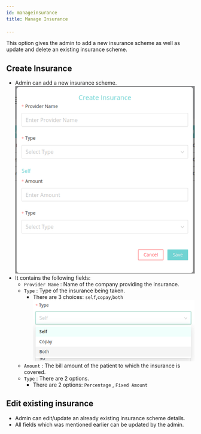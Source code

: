 ```yaml
---
id: manageinsurance
title: Manage Insurance

---
```

This option gives the admin to add a new insurance scheme as well as update and delete an existing insurance scheme.

## Create Insurance

- Admin can add a new insurance scheme.
![Create Insurance ](assets/createInsurance.png)
- It contains the following fields:
    - `Provider Name` : Name of the company providing the insurance.
    - `Type` : Type of the insurance being taken. 
        - There are 3 choices: `self`,`copay`,`both` 
![First Type ](assets/firsttype.png)
    - `Amount` : The bill amount of the patient to which the insurance is covered.
    - `Type` : There are 2 options.
        - There are 2 options: `Percentage` , `Fixed Amount`




## Edit existing insurance

- Admin can edit/update an already existing insurance scheme details. 
- All fields which was mentioned earlier can be updated by the admin.


